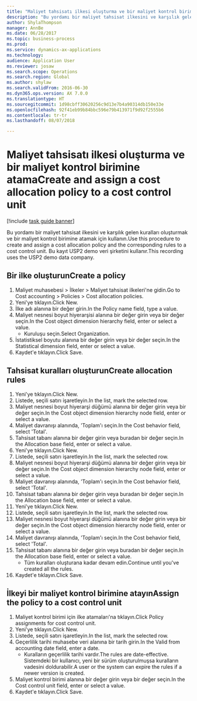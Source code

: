 ```yaml
--- 
title: "Maliyet tahsisatı ilkesi oluşturma ve bir maliyet kontrol birimine atama"
description: "Bu yordamı bir maliyet tahsisat ilkesini ve karşılık gelen kuralları oluşturmak ve bir maliyet kontrol birimine atamak için kullanın."
author: ShylaThompson
manager: AnnBe
ms.date: 06/28/2017
ms.topic: business-process
ms.prod: 
ms.service: dynamics-ax-applications
ms.technology: 
audience: Application User
ms.reviewer: josaw
ms.search.scope: Operations
ms.search.region: Global
ms.author: shylaw
ms.search.validFrom: 2016-06-30
ms.dyn365.ops.version: AX 7.0.0
ms.translationtype: HT
ms.sourcegitcommit: 1d98cbff30620256c9d13e7b4a90314db150e33e
ms.openlocfilehash: 92f41eb99b84bbc596e79b413971f9d92f2555b6
ms.contentlocale: tr-tr
ms.lasthandoff: 08/07/2018

---
```

# <a name="create-and-assign-a-cost-allocation-policy-to-a-cost-control-unit"></a><span data-ttu-id="79e71-103">Maliyet tahsisatı ilkesi oluşturma ve bir maliyet kontrol birimine atama</span><span class="sxs-lookup"><span data-stu-id="79e71-103">Create and assign a cost allocation policy to a cost control unit</span></span>

[!include [task guide banner](../../includes/task-guide-banner.md)]

<span data-ttu-id="79e71-104">Bu yordamı bir maliyet tahsisat ilkesini ve karşılık gelen kuralları oluşturmak ve bir maliyet kontrol birimine atamak için kullanın.</span><span class="sxs-lookup"><span data-stu-id="79e71-104">Use this procedure to create and assign a cost allocation policy and the corresponding rules to a cost control unit.</span></span> <span data-ttu-id="79e71-105">Bu kayıt USP2 demo veri şirketini kullanır.</span><span class="sxs-lookup"><span data-stu-id="79e71-105">This recording uses the USP2 demo data company.</span></span>


## <a name="create-a-policy"></a><span data-ttu-id="79e71-106">Bir ilke oluşturun</span><span class="sxs-lookup"><span data-stu-id="79e71-106">Create a policy</span></span>
1. <span data-ttu-id="79e71-107">Maliyet muhasebesi > İlkeler > Maliyet tahsisat ilkeleri'ne gidin.</span><span class="sxs-lookup"><span data-stu-id="79e71-107">Go to Cost accounting > Policies > Cost allocation policies.</span></span>
2. <span data-ttu-id="79e71-108">Yeni'ye tıklayın.</span><span class="sxs-lookup"><span data-stu-id="79e71-108">Click New.</span></span>
3. <span data-ttu-id="79e71-109">İlke adı alanına bir değer girin.</span><span class="sxs-lookup"><span data-stu-id="79e71-109">In the Policy name field, type a value.</span></span>
4. <span data-ttu-id="79e71-110">Maliyet nesnesi boyut hiyerarşisi alanına bir değer girin veya bir değer seçin.</span><span class="sxs-lookup"><span data-stu-id="79e71-110">In the Cost object dimension hierarchy field, enter or select a value.</span></span>
    * <span data-ttu-id="79e71-111">Kuruluşu seçin.</span><span class="sxs-lookup"><span data-stu-id="79e71-111">Select Organization.</span></span>  
5. <span data-ttu-id="79e71-112">İstatistiksel boyutu alanına bir değer girin veya bir değer seçin.</span><span class="sxs-lookup"><span data-stu-id="79e71-112">In the Statistical dimension field, enter or select a value.</span></span>
6. <span data-ttu-id="79e71-113">Kaydet'e tıklayın.</span><span class="sxs-lookup"><span data-stu-id="79e71-113">Click Save.</span></span>

## <a name="create-allocation-rules"></a><span data-ttu-id="79e71-114">Tahsisat kuralları oluşturun</span><span class="sxs-lookup"><span data-stu-id="79e71-114">Create allocation rules</span></span>
1. <span data-ttu-id="79e71-115">Yeni'ye tıklayın.</span><span class="sxs-lookup"><span data-stu-id="79e71-115">Click New.</span></span>
2. <span data-ttu-id="79e71-116">Listede, seçili satırı işaretleyin.</span><span class="sxs-lookup"><span data-stu-id="79e71-116">In the list, mark the selected row.</span></span>
3. <span data-ttu-id="79e71-117">Maliyet nesnesi boyut hiyerarşi düğümü alanına bir değer girin veya bir değer seçin.</span><span class="sxs-lookup"><span data-stu-id="79e71-117">In the Cost object dimension hierarchy node field, enter or select a value.</span></span>
4. <span data-ttu-id="79e71-118">Maliyet davranışı alanında, 'Toplam'ı seçin.</span><span class="sxs-lookup"><span data-stu-id="79e71-118">In the Cost behavior field, select 'Total'.</span></span>
5. <span data-ttu-id="79e71-119">Tahsisat tabanı alanına bir değer girin veya buradan bir değer seçin.</span><span class="sxs-lookup"><span data-stu-id="79e71-119">In the Allocation base field, enter or select a value.</span></span>
6. <span data-ttu-id="79e71-120">Yeni'ye tıklayın.</span><span class="sxs-lookup"><span data-stu-id="79e71-120">Click New.</span></span>
7. <span data-ttu-id="79e71-121">Listede, seçili satırı işaretleyin.</span><span class="sxs-lookup"><span data-stu-id="79e71-121">In the list, mark the selected row.</span></span>
8. <span data-ttu-id="79e71-122">Maliyet nesnesi boyut hiyerarşi düğümü alanına bir değer girin veya bir değer seçin.</span><span class="sxs-lookup"><span data-stu-id="79e71-122">In the Cost object dimension hierarchy node field, enter or select a value.</span></span>
9. <span data-ttu-id="79e71-123">Maliyet davranışı alanında, 'Toplam'ı seçin.</span><span class="sxs-lookup"><span data-stu-id="79e71-123">In the Cost behavior field, select 'Total'.</span></span>
10. <span data-ttu-id="79e71-124">Tahsisat tabanı alanına bir değer girin veya buradan bir değer seçin.</span><span class="sxs-lookup"><span data-stu-id="79e71-124">In the Allocation base field, enter or select a value.</span></span>
11. <span data-ttu-id="79e71-125">Yeni'ye tıklayın.</span><span class="sxs-lookup"><span data-stu-id="79e71-125">Click New.</span></span>
12. <span data-ttu-id="79e71-126">Listede, seçili satırı işaretleyin.</span><span class="sxs-lookup"><span data-stu-id="79e71-126">In the list, mark the selected row.</span></span>
13. <span data-ttu-id="79e71-127">Maliyet nesnesi boyut hiyerarşi düğümü alanına bir değer girin veya bir değer seçin.</span><span class="sxs-lookup"><span data-stu-id="79e71-127">In the Cost object dimension hierarchy node field, enter or select a value.</span></span>
14. <span data-ttu-id="79e71-128">Maliyet davranışı alanında, 'Toplam'ı seçin.</span><span class="sxs-lookup"><span data-stu-id="79e71-128">In the Cost behavior field, select 'Total'.</span></span>
15. <span data-ttu-id="79e71-129">Tahsisat tabanı alanına bir değer girin veya buradan bir değer seçin.</span><span class="sxs-lookup"><span data-stu-id="79e71-129">In the Allocation base field, enter or select a value.</span></span>
    * <span data-ttu-id="79e71-130">Tüm kuralları oluşturana kadar devam edin.</span><span class="sxs-lookup"><span data-stu-id="79e71-130">Continue until you've created all the rules.</span></span>  
16. <span data-ttu-id="79e71-131">Kaydet'e tıklayın.</span><span class="sxs-lookup"><span data-stu-id="79e71-131">Click Save.</span></span>

## <a name="assign-the-policy-to-a-cost-control-unit"></a><span data-ttu-id="79e71-132">İlkeyi bir maliyet kontrol birimine atayın</span><span class="sxs-lookup"><span data-stu-id="79e71-132">Assign the policy to a cost control unit</span></span>
1. <span data-ttu-id="79e71-133">Maliyet kontrol birimi için ilke atamaları'na tıklayın.</span><span class="sxs-lookup"><span data-stu-id="79e71-133">Click Policy assignments for cost control unit.</span></span>
2. <span data-ttu-id="79e71-134">Yeni'ye tıklayın.</span><span class="sxs-lookup"><span data-stu-id="79e71-134">Click New.</span></span>
3. <span data-ttu-id="79e71-135">Listede, seçili satırı işaretleyin.</span><span class="sxs-lookup"><span data-stu-id="79e71-135">In the list, mark the selected row.</span></span>
4. <span data-ttu-id="79e71-136">Geçerlilik tarihi muhasebe veri alanına bir tarih girin.</span><span class="sxs-lookup"><span data-stu-id="79e71-136">In the Valid from accounting date field, enter a date.</span></span>
    * <span data-ttu-id="79e71-137">Kuralların geçerlilik tarihi vardır.</span><span class="sxs-lookup"><span data-stu-id="79e71-137">The rules are date-effective.</span></span> <span data-ttu-id="79e71-138">Sistemdeki bir kullanıcı, yeni bir sürüm oluşturulmuşsa kuralların vadesini doldurabilir.</span><span class="sxs-lookup"><span data-stu-id="79e71-138">A user or the system can expire the rules if a newer version is created.</span></span>  
5. <span data-ttu-id="79e71-139">Maliyet kontrol birimi alanına bir değer girin veya bir değer seçin.</span><span class="sxs-lookup"><span data-stu-id="79e71-139">In the Cost control unit field, enter or select a value.</span></span>
6. <span data-ttu-id="79e71-140">Kaydet'e tıklayın.</span><span class="sxs-lookup"><span data-stu-id="79e71-140">Click Save.</span></span>



